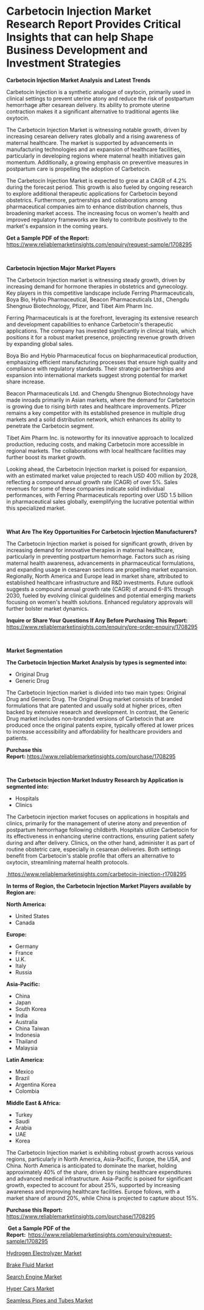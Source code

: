<p><h1>Carbetocin Injection Market Research Report Provides Critical Insights that can help Shape Business Development and Investment Strategies</h1></p><p><strong>Carbetocin Injection Market Analysis and Latest Trends</strong></p>
<p><p>Carbetocin Injection is a synthetic analogue of oxytocin, primarily used in clinical settings to prevent uterine atony and reduce the risk of postpartum hemorrhage after cesarean delivery. Its ability to promote uterine contraction makes it a significant alternative to traditional agents like oxytocin.</p><p>The Carbetocin Injection Market is witnessing notable growth, driven by increasing cesarean delivery rates globally and a rising awareness of maternal healthcare. The market is supported by advancements in manufacturing technologies and an expansion of healthcare facilities, particularly in developing regions where maternal health initiatives gain momentum. Additionally, a growing emphasis on preventive measures in postpartum care is propelling the adoption of Carbetocin.</p><p>The Carbetocin Injection Market is expected to grow at a CAGR of 4.2% during the forecast period. This growth is also fueled by ongoing research to explore additional therapeutic applications for Carbetocin beyond obstetrics. Furthermore, partnerships and collaborations among pharmaceutical companies aim to enhance distribution channels, thus broadening market access. The increasing focus on women's health and improved regulatory frameworks are likely to contribute positively to the market's expansion in the coming years.</p></p>
<p><strong>Get a Sample PDF of the Report:&nbsp;</strong> <a href="https://www.reliablemarketinsights.com/enquiry/request-sample/1708295?utm_campaign=1399&utm_medium=2&utm_source=Github&utm_content=ia&utm_term=07102024&utm_id=carbetocin-injection">https://www.reliablemarketinsights.com/enquiry/request-sample/1708295</a></p>
<p>&nbsp;</p>
<p><strong>Carbetocin Injection Major Market Players</strong></p>
<p><p>The Carbetocin Injection market is witnessing steady growth, driven by increasing demand for hormone therapies in obstetrics and gynecology. Key players in this competitive landscape include Ferring Pharmaceuticals, Boya Bio, Hybio Pharmaceutical, Beacon Pharmaceuticals Ltd., Chengdu Shengnuo Biotechnology, Pfizer, and Tibet Aim Pharm Inc.</p><p>Ferring Pharmaceuticals is at the forefront, leveraging its extensive research and development capabilities to enhance Carbetocin's therapeutic applications. The company has invested significantly in clinical trials, which positions it for a robust market presence, projecting revenue growth driven by expanding global sales.</p><p>Boya Bio and Hybio Pharmaceutical focus on biopharmaceutical production, emphasizing efficient manufacturing processes that ensure high quality and compliance with regulatory standards. Their strategic partnerships and expansion into international markets suggest strong potential for market share increase.</p><p>Beacon Pharmaceuticals Ltd. and Chengdu Shengnuo Biotechnology have made inroads primarily in Asian markets, where the demand for Carbetocin is growing due to rising birth rates and healthcare improvements. Pfizer remains a key competitor with its established presence in multiple drug markets and a solid distribution network, which enhances its ability to penetrate the Carbetocin segment.</p><p>Tibet Aim Pharm Inc. is noteworthy for its innovative approach to localized production, reducing costs, and making Carbetocin more accessible in regional markets. The collaborations with local healthcare facilities may further boost its market growth.</p><p>Looking ahead, the Carbetocin Injection market is poised for expansion, with an estimated market value projected to reach USD 400 million by 2028, reflecting a compound annual growth rate (CAGR) of over 5%. Sales revenues for some of these companies indicate solid individual performances, with Ferring Pharmaceuticals reporting over USD 1.5 billion in pharmaceutical sales globally, exemplifying the lucrative potential within this specialized market.</p></p>
<p>&nbsp;</p>
<p><strong>What Are The Key Opportunities For Carbetocin Injection Manufacturers?</strong></p>
<p><p>The Carbetocin Injection market is poised for significant growth, driven by increasing demand for innovative therapies in maternal healthcare, particularly in preventing postpartum hemorrhage. Factors such as rising maternal health awareness, advancements in pharmaceutical formulations, and expanding usage in cesarean sections are propelling market expansion. Regionally, North America and Europe lead in market share, attributed to established healthcare infrastructure and R&D investments. Future outlook suggests a compound annual growth rate (CAGR) of around 6-8% through 2030, fueled by evolving clinical guidelines and potential emerging markets focusing on women's health solutions. Enhanced regulatory approvals will further bolster market dynamics.</p></p>
<p><strong>Inquire or Share Your Questions If Any Before Purchasing This Report:</strong> <a href="https://www.reliablemarketinsights.com/enquiry/pre-order-enquiry/1708295?utm_campaign=1399&utm_medium=2&utm_source=Github&utm_content=ia&utm_term=07102024&utm_id=carbetocin-injection">https://www.reliablemarketinsights.com/enquiry/pre-order-enquiry/1708295</a></p>
<p>&nbsp;</p>
<p><strong>Market Segmentation</strong></p>
<p><strong>The Carbetocin Injection Market Analysis by types is segmented into:</strong></p>
<p><ul><li>Original Drug</li><li>Generic Drug</li></ul></p>
<p><p>The Carbetocin Injection market is divided into two main types: Original Drug and Generic Drug. The Original Drug market consists of branded formulations that are patented and usually sold at higher prices, often backed by extensive research and development. In contrast, the Generic Drug market includes non-branded versions of Carbetocin that are produced once the original patents expire, typically offered at lower prices to increase accessibility and affordability for healthcare providers and patients.</p></p>
<p><strong>Purchase this Report:&nbsp;</strong><a href="https://www.reliablemarketinsights.com/purchase/1708295?utm_campaign=1399&utm_medium=2&utm_source=Github&utm_content=ia&utm_term=07102024&utm_id=carbetocin-injection">https://www.reliablemarketinsights.com/purchase/1708295</a></p>
<p>&nbsp;</p>
<p><strong>The Carbetocin Injection Market Industry Research by Application is segmented into:</strong></p>
<p><ul><li>Hospitals</li><li>Clinics</li></ul></p>
<p><p>The Carbetocin injection market focuses on applications in hospitals and clinics, primarily for the management of uterine atony and prevention of postpartum hemorrhage following childbirth. Hospitals utilize Carbetocin for its effectiveness in enhancing uterine contractions, ensuring patient safety during and after delivery. Clinics, on the other hand, administer it as part of routine obstetric care, especially in cesarean deliveries. Both settings benefit from Carbetocin's stable profile that offers an alternative to oxytocin, streamlining maternal health protocols.</p></p>
<p><a href="https://www.reliablemarketinsights.com/carbetocin-injection-r1708295?utm_campaign=1399&utm_medium=2&utm_source=Github&utm_content=ia&utm_term=07102024&utm_id=carbetocin-injection">&nbsp;https://www.reliablemarketinsights.com/carbetocin-injection-r1708295</a></p>
<p><strong>In terms of Region, the Carbetocin Injection Market Players available by Region are:</strong></p>
<p>
    <p> <strong> North America: </strong>
        <ul>
            <li>United States</li>
            <li>Canada</li>
        </ul>
        </p> 
    <p> <strong> Europe: </strong>
        <ul>
            <li>Germany</li>
            <li>France</li>
            <li>U.K.</li>
            <li>Italy</li>
            <li>Russia</li>
        </ul>
        </p> 
    <p> <strong> Asia-Pacific: </strong>
        <ul>
            <li>China</li>
            <li>Japan</li>
            <li>South Korea</li>
            <li>India</li>
            <li>Australia</li>
            <li>China Taiwan</li>
            <li>Indonesia</li>
            <li>Thailand</li>
            <li>Malaysia</li>
        </ul>
        </p> 
    <p> <strong> Latin America: </strong>
        <ul>
            <li>Mexico</li>
            <li>Brazil</li>
            <li>Argentina Korea</li>
            <li>Colombia</li>
        </ul>
        </p> 
    <p> <strong> Middle East & Africa: </strong>
        <ul>
            <li>Turkey</li>
            <li>Saudi</li>
            <li>Arabia</li>
            <li>UAE</li>
            <li>Korea</li>
        </ul>
    </p>
    </p>
<p><p>The Carbetocin Injection market is exhibiting robust growth across various regions, particularly in North America, Asia-Pacific, Europe, the USA, and China. North America is anticipated to dominate the market, holding approximately 40% of the share, driven by rising healthcare expenditures and advanced medical infrastructure. Asia-Pacific is poised for significant growth, expected to account for about 25%, supported by increasing awareness and improving healthcare facilities. Europe follows, with a market share of around 20%, while China is projected to capture about 15%.</p></p>
<p><strong>Purchase this Report: </strong><a href="https://www.reliablemarketinsights.com/purchase/1708295?utm_campaign=1399&utm_medium=2&utm_source=Github&utm_content=ia&utm_term=07102024&utm_id=carbetocin-injection">https://www.reliablemarketinsights.com/purchase/1708295</a></p>
<p>&nbsp;<strong>Get a Sample PDF of the Report:&nbsp;&nbsp;</strong><a href="https://www.reliablemarketinsights.com/enquiry/request-sample/1708295?utm_campaign=1399&utm_medium=2&utm_source=Github&utm_content=ia&utm_term=07102024&utm_id=carbetocin-injection">https://www.reliablemarketinsights.com/enquiry/request-sample/1708295</a></p>
<p><strong></strong></p>
<p><p><a href="https://issuu.com/reportprime-2/docs/hydrogen-electrolyzer-market-size-2_19228535951a9a?utm_campaign=1399&utm_medium=2&utm_source=Github&utm_content=ia&utm_term=07102024&utm_id=carbetocin-injection">Hydrogen Electrolyzer Market</a></p><p><a href="https://issuu.com/reportprime-2/docs/brake-fluid-market-size-2030.pptx_a71d6f661d701a?utm_campaign=1399&utm_medium=2&utm_source=Github&utm_content=ia&utm_term=07102024&utm_id=carbetocin-injection">Brake Fluid Market</a></p><p><a href="https://www.linkedin.com/pulse/search-engine-industry-insights-report-analyzing-market-trends-1xnwe?utm_campaign=1399&utm_medium=2&utm_source=Github&utm_content=ia&utm_term=07102024&utm_id=carbetocin-injection">Search Engine Market</a></p><p><a href="https://github.com/tamvrosiya/Market-Research-Report-List-6/blob/main/hyper-cars-market.md?utm_campaign=1399&utm_medium=2&utm_source=Github&utm_content=ia&utm_term=07102024&utm_id=carbetocin-injection">Hyper Cars Market</a></p><p><a href="https://www.linkedin.com/pulse/seamless-pipes-tubes-market-strategic-insights-product-evolution-uqdme?utm_campaign=1399&utm_medium=2&utm_source=Github&utm_content=ia&utm_term=07102024&utm_id=carbetocin-injection">Seamless Pipes and Tubes Market</a></p></p>